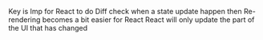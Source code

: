 Key is Imp for React to do Diff check
when a state update happen then Re-rendering becomes a bit easier for React
React will only update the part of the UI that has changed